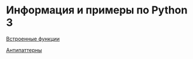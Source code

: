 # Информация и примеры по Python 3

[Встроенные функции](built_in_functions/index.md)

[Антипаттерны](antipatterns/index.md)
